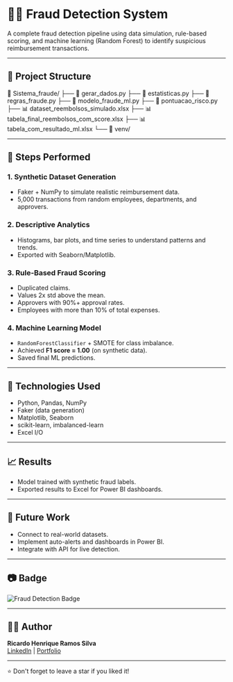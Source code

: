 # 🕵️‍♂️ Fraud Detection System

A complete fraud detection pipeline using data simulation, rule-based scoring, and machine learning (Random Forest) to identify suspicious reimbursement transactions.

---

## 📌 Project Structure

📁 Sistema_fraude/
├── 📄 gerar_dados.py
├── 📄 estatisticas.py
├── 📄 regras_fraude.py
├── 📄 modelo_fraude_ml.py
├── 📄 pontuacao_risco.py
├── 📊 dataset_reembolsos_simulado.xlsx
├── 📊 tabela_final_reembolsos_com_score.xlsx
├── 📊 tabela_com_resultado_ml.xlsx
└── 📁 venv/


---

## 🚀 Steps Performed

### 1. **Synthetic Dataset Generation**
- Faker + NumPy to simulate realistic reimbursement data.
- 5,000 transactions from random employees, departments, and approvers.

### 2. **Descriptive Analytics**
- Histograms, bar plots, and time series to understand patterns and trends.
- Exported with Seaborn/Matplotlib.

### 3. **Rule-Based Fraud Scoring**
- Duplicated claims.
- Values 2x std above the mean.
- Approvers with 90%+ approval rates.
- Employees with more than 10% of total expenses.

### 4. **Machine Learning Model**
- `RandomForestClassifier` + SMOTE for class imbalance.
- Achieved **F1 score = 1.00** (on synthetic data).
- Saved final ML predictions.

---

## 🧠 Technologies Used

- Python, Pandas, NumPy
- Faker (data generation)
- Matplotlib, Seaborn
- scikit-learn, imbalanced-learn
- Excel I/O

---

## 📈 Results

- Model trained with synthetic fraud labels.
- Exported results to Excel for Power BI dashboards.

---

## 🧰 Future Work

- Connect to real-world datasets.
- Implement auto-alerts and dashboards in Power BI.
- Integrate with API for live detection.

---

## 📷 Badge

![Fraud Detection Badge](https://raw.githubusercontent.com/ricardohenrique1609/Fraude-detection/main/assets/badge_fraude.png)

---

## 👨‍💻 Author

**Ricardo Henrique Ramos Silva**  
[LinkedIn](https://linkedin.com/in/ricardo-henrique-28939b275) | [Portfolio](https://curriculoricardo.netlify.app/)

---

⭐️ Don't forget to leave a star if you liked it!
